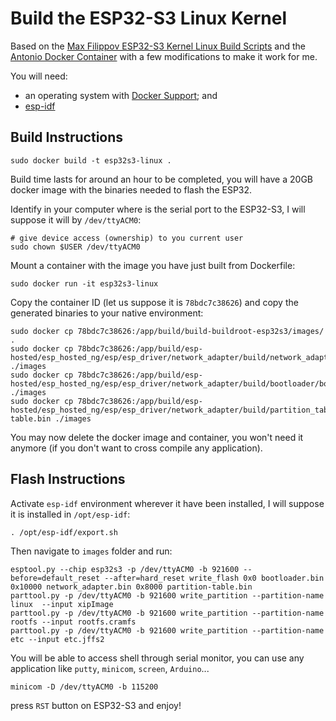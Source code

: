 # Build the ESP32-S3 Linux Kernel

Based on the [Max Filippov ESP32-S3 Kernel Linux Build Scripts](https://github.com/jcmvbkbc/esp32-linux-build) and the [Antonio Docker Container](https://github.com/hpsaturn/esp32s3-linux) with a few modifications to make it work for me.

You will need:

- an operating system with [Docker Support](https://www.docker.com/); and
- [esp-idf](https://github.com/espressif/esp-idf)

## Build Instructions

```text
sudo docker build -t esp32s3-linux .
```

Build time lasts for around an hour to be completed, you will have a 20GB docker image with the binaries needed to flash the ESP32.

Identify in your computer where is the serial port to the ESP32-S3, I will suppose it will by `/dev/ttyACM0`:

```text
# give device access (ownership) to you current user
sudo chown $USER /dev/ttyACM0
```

Mount a container with the image you have just built from Dockerfile:

```text
sudo docker run -it esp32s3-linux
```

Copy the container ID (let us suppose it is `78bdc7c38626`) and copy the generated binaries to your native environment:

```text
sudo docker cp 78bdc7c38626:/app/build/build-buildroot-esp32s3/images/ .
sudo docker cp 78bdc7c38626:/app/build/esp-hosted/esp_hosted_ng/esp/esp_driver/network_adapter/build/network_adapter.bin ./images
sudo docker cp 78bdc7c38626:/app/build/esp-hosted/esp_hosted_ng/esp/esp_driver/network_adapter/build/bootloader/bootloader.bin ./images
sudo docker cp 78bdc7c38626:/app/build/esp-hosted/esp_hosted_ng/esp/esp_driver/network_adapter/build/partition_table/partition-table.bin ./images
```

You may now delete the docker image and container, you won't need it anymore (if you don't want to cross compile any application).

## Flash Instructions

Activate `esp-idf` environment wherever it have been installed, I will suppose it is installed in `/opt/esp-idf`:

```text
. /opt/esp-idf/export.sh
```

Then navigate to `images` folder and run:

```text
esptool.py --chip esp32s3 -p /dev/ttyACM0 -b 921600 --before=default_reset --after=hard_reset write_flash 0x0 bootloader.bin 0x10000 network_adapter.bin 0x8000 partition-table.bin
parttool.py -p /dev/ttyACM0 -b 921600 write_partition --partition-name linux  --input xipImage
parttool.py -p /dev/ttyACM0 -b 921600 write_partition --partition-name rootfs --input rootfs.cramfs
parttool.py -p /dev/ttyACM0 -b 921600 write_partition --partition-name etc --input etc.jffs2
```

You will be able to access shell through serial monitor, you can use any application like `putty`, `minicom`, `screen`, `Arduino`...

```text
minicom -D /dev/ttyACM0 -b 115200
```

press `RST` button on ESP32-S3 and enjoy!
